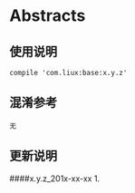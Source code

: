 Abstracts
===

使用说明
---
```
compile 'com.liux:base:x.y.z'
```

混淆参考
---
```
无
```

更新说明
---
####x.y.z_201x-xx-xx
    1.
